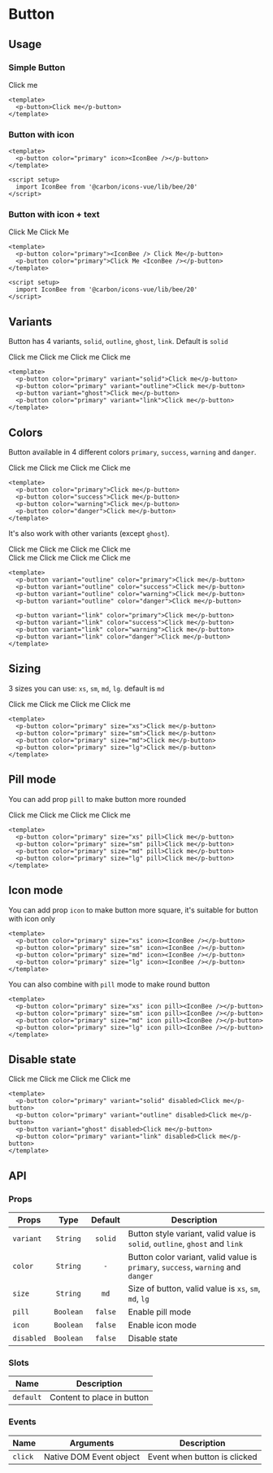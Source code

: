 <script setup>
  import pButton from './Button.vue'
  import IconBee from '@carbon/icons-vue/lib/bee/20'
</script>

# Button

## Usage

### Simple Button

<preview>
  <p-button>Click me</p-button>
</preview>

```vue
<template>
  <p-button>Click me</p-button>
</template>
```

### Button with icon

<preview>
  <p-button color="primary" icon><IconBee /></p-button>
</preview>

```vue
<template>
  <p-button color="primary" icon><IconBee /></p-button>
</template>

<script setup>
  import IconBee from '@carbon/icons-vue/lib/bee/20'
</script>
```

### Button with icon + text

<preview class="flex-col items-center gap-3 md:flex-row">
  <p-button color="primary"><IconBee /> Click Me</p-button>
  <p-button color="primary">Click Me <IconBee /></p-button>
</preview>

```vue
<template>
  <p-button color="primary"><IconBee /> Click Me</p-button>
  <p-button color="primary">Click Me <IconBee /></p-button>
</template>

<script setup>
  import IconBee from '@carbon/icons-vue/lib/bee/20'
</script>
```

## Variants

Button has 4 variants, `solid`, `outline`, `ghost`, `link`. Default is `solid`

<preview>
  <div class="grid grid-cols-2 gap-3 lg:grid-cols-4">
    <p-button color="primary" variant="solid">Click me</p-button>
    <p-button color="primary" variant="outline">Click me</p-button>
    <p-button variant="ghost">Click me</p-button>
    <p-button color="primary" variant="link">Click me</p-button>
  </div>
</preview>

```vue
<template>
  <p-button color="primary" variant="solid">Click me</p-button>
  <p-button color="primary" variant="outline">Click me</p-button>
  <p-button variant="ghost">Click me</p-button>
  <p-button color="primary" variant="link">Click me</p-button>
</template>
```

## Colors

Button available in 4 different colors `primary`, `success`, `warning` and `danger`.

<preview>
  <div class="grid grid-cols-2 gap-3 md:grid-cols-3 lg:grid-cols-4">
    <p-button color="primary">Click me</p-button>
    <p-button color="success">Click me</p-button>
    <p-button color="warning">Click me</p-button>
    <p-button color="danger">Click me</p-button>
  </div>
</preview>

```vue
<template>
  <p-button color="primary">Click me</p-button>
  <p-button color="success">Click me</p-button>
  <p-button color="warning">Click me</p-button>
  <p-button color="danger">Click me</p-button>
</template>
```

It's also work with other variants (except `ghost`).

<preview label="outline variant">
  <div class="grid grid-cols-2 gap-3 md:grid-cols-3 lg:grid-cols-4">
    <p-button variant="outline" color="primary">Click me</p-button>
    <p-button variant="outline" color="success">Click me</p-button>
    <p-button variant="outline" color="warning">Click me</p-button>
    <p-button variant="outline" color="danger">Click me</p-button>
  </div>
</preview>

<preview label="link variant">
  <div class="grid grid-cols-2 gap-3 md:grid-cols-3 lg:grid-cols-4">
    <p-button variant="link" color="primary">Click me</p-button>
    <p-button variant="link" color="success">Click me</p-button>
    <p-button variant="link" color="warning">Click me</p-button>
    <p-button variant="link" color="danger">Click me</p-button>
  </div>
</preview>

```vue
<template>
  <p-button variant="outline" color="primary">Click me</p-button>
  <p-button variant="outline" color="success">Click me</p-button>
  <p-button variant="outline" color="warning">Click me</p-button>
  <p-button variant="outline" color="danger">Click me</p-button>

  <p-button variant="link" color="primary">Click me</p-button>
  <p-button variant="link" color="success">Click me</p-button>
  <p-button variant="link" color="warning">Click me</p-button>
  <p-button variant="link" color="danger">Click me</p-button>
</template>
```

## Sizing

3 sizes you can use: `xs`, `sm`, `md`, `lg`. default is `md`

<preview class="flex-col items-center gap-3 md:flex-row">
  <p-button color="primary" size="xs">Click me</p-button>
  <p-button color="primary" size="sm">Click me</p-button>
  <p-button color="primary" size="md">Click me</p-button>
  <p-button color="primary" size="lg">Click me</p-button>
</preview>

```vue
<template>
  <p-button color="primary" size="xs">Click me</p-button>
  <p-button color="primary" size="sm">Click me</p-button>
  <p-button color="primary" size="md">Click me</p-button>
  <p-button color="primary" size="lg">Click me</p-button>
</template>
```

## Pill mode

You can add prop `pill` to make button more rounded

<preview class="flex-col items-center gap-3 md:flex-row">
  <p-button color="primary" size="xs" pill>Click me</p-button>
  <p-button color="primary" size="sm" pill>Click me</p-button>
  <p-button color="primary" size="md" pill>Click me</p-button>
  <p-button color="primary" size="lg" pill>Click me</p-button>
</preview>

```vue
<template>
  <p-button color="primary" size="xs" pill>Click me</p-button>
  <p-button color="primary" size="sm" pill>Click me</p-button>
  <p-button color="primary" size="md" pill>Click me</p-button>
  <p-button color="primary" size="lg" pill>Click me</p-button>
</template>
```

## Icon mode

You can add prop `icon` to make button more square, it's suitable for button with icon only

<preview class="items-center gap-3">
  <p-button color="primary" size="xs" icon><IconBee /></p-button>
  <p-button color="primary" size="sm" icon><IconBee /></p-button>
  <p-button color="primary" size="md" icon><IconBee /></p-button>
  <p-button color="primary" size="lg" icon><IconBee /></p-button>
</preview>

```vue
<template>
  <p-button color="primary" size="xs" icon><IconBee /></p-button>
  <p-button color="primary" size="sm" icon><IconBee /></p-button>
  <p-button color="primary" size="md" icon><IconBee /></p-button>
  <p-button color="primary" size="lg" icon><IconBee /></p-button>
</template>
```

You can also combine with `pill` mode to make round button

<preview class="items-center gap-3">
  <p-button color="primary" size="xs" icon pill><IconBee /></p-button>
  <p-button color="primary" size="sm" icon pill><IconBee /></p-button>
  <p-button color="primary" size="md" icon pill><IconBee /></p-button>
  <p-button color="primary" size="lg" icon pill><IconBee /></p-button>
</preview>

```vue
<template>
  <p-button color="primary" size="xs" icon pill><IconBee /></p-button>
  <p-button color="primary" size="sm" icon pill><IconBee /></p-button>
  <p-button color="primary" size="md" icon pill><IconBee /></p-button>
  <p-button color="primary" size="lg" icon pill><IconBee /></p-button>
</template>
```

## Disable state

<preview label="link variant">
  <div class="grid grid-cols-2 gap-3 lg:grid-cols-4">
    <p-button color="primary" variant="solid" disabled>Click me</p-button>
    <p-button color="primary" variant="outline" disabled>Click me</p-button>
    <p-button variant="ghost" disabled>Click me</p-button>
    <p-button color="primary" variant="link" disabled>Click me</p-button>
  </div>
</preview>

```vue
<template>
  <p-button color="primary" variant="solid" disabled>Click me</p-button>
  <p-button color="primary" variant="outline" disabled>Click me</p-button>
  <p-button variant="ghost" disabled>Click me</p-button>
  <p-button color="primary" variant="link" disabled>Click me</p-button>
</template>
```

## API

### Props

| Props      |   Type    |  Default  | Description                                                                                                 |
|------------|:---------:|:---------:|-------------------------------------------------------------------------------------------------------------|
| `variant`  | `String`  |  `solid`  | Button style variant, valid value is `solid`, `outline`, `ghost` and `link`                                    |
| `color`    | `String`  | `-`       | Button color variant, valid value is `primary`, `success`, `warning` and `danger` |
| `size`     | `String`  |   `md`    | Size of button, valid value is `xs`, `sm`, `md`, `lg`                                                             |
| `pill`     | `Boolean` |  `false`  | Enable pill mode                                                                                            |
| `icon`     | `Boolean` |  `false`  | Enable icon mode                                                                                            |
| `disabled` | `Boolean` |  `false`  | Disable state                                                                                               |

### Slots

| Name      | Description                |
|-----------|----------------------------|
| `default` | Content to place in button |

### Events

| Name    | Arguments               | Description                  |
|---------|-------------------------|------------------------------|
| `click` | Native DOM Event object | Event when button is clicked |
